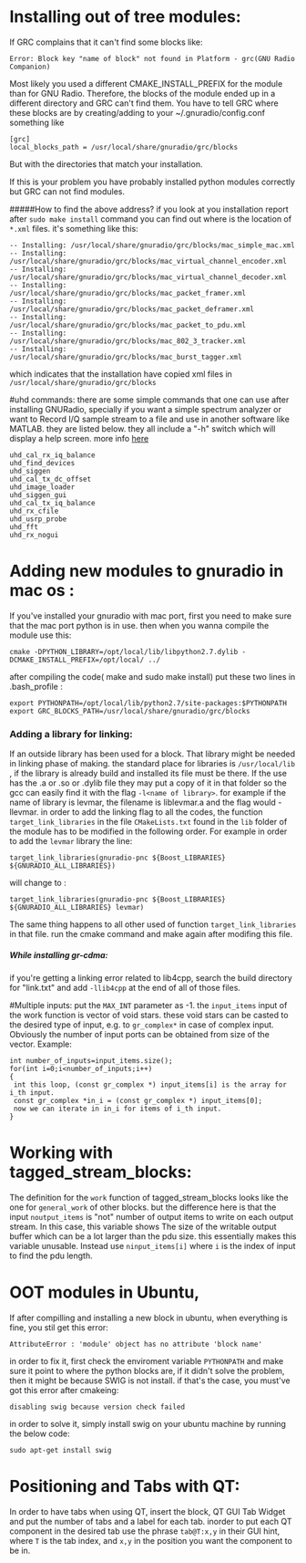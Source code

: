 # Installing out of tree modules:
If GRC complains that it can't find some blocks like:
```
Error: Block key "name of block" not found in Platform - grc(GNU Radio Companion)
```
Most likely you used a different CMAKE_INSTALL_PREFIX for the module than for GNU Radio. Therefore, the blocks of the module ended up in a different directory and GRC can't find them. You have to tell GRC where these blocks are by creating/adding to your ~/.gnuradio/config.conf something like
```
[grc]
local_blocks_path = /usr/local/share/gnuradio/grc/blocks
```
But with the directories that match your installation.

If this is your problem you have probably installed python modules correctly but GRC can not find modules.

#####How to find the above address?
if you look at you installation report after `sudo make install` command you can find out where is the location of `*.xml` files. 
it's something like this:
```
-- Installing: /usr/local/share/gnuradio/grc/blocks/mac_simple_mac.xml
-- Installing: /usr/local/share/gnuradio/grc/blocks/mac_virtual_channel_encoder.xml
-- Installing: /usr/local/share/gnuradio/grc/blocks/mac_virtual_channel_decoder.xml
-- Installing: /usr/local/share/gnuradio/grc/blocks/mac_packet_framer.xml
-- Installing: /usr/local/share/gnuradio/grc/blocks/mac_packet_deframer.xml
-- Installing: /usr/local/share/gnuradio/grc/blocks/mac_packet_to_pdu.xml
-- Installing: /usr/local/share/gnuradio/grc/blocks/mac_802_3_tracker.xml
-- Installing: /usr/local/share/gnuradio/grc/blocks/mac_burst_tagger.xml
```
which indicates that the installation have copied xml files in `/usr/local/share/gnuradio/grc/blocks`


#uhd commands: 
there are some simple commands that one can use after installing GNURadio, specially if you want a simple spectrum analyzer or want to Record I/Q sample stream to a file and use in another software like MATLAB. they are listed below. they all include a "-h" switch which will display a help screen. more info [here](https://gnuradio.org/redmine/projects/gnuradio/wiki/HowToUse)
```
uhd_cal_rx_iq_balance
uhd_find_devices
uhd_siggen
uhd_cal_tx_dc_offset
uhd_image_loader
uhd_siggen_gui
uhd_cal_tx_iq_balance
uhd_rx_cfile
uhd_usrp_probe
uhd_fft     
uhd_rx_nogui           
```

# Adding new modules to gnuradio in mac os :
If you've installed your gnuradio with mac port, first you need to make sure that the mac port python is in use. then when you wanna compile the module use this:

```
cmake -DPYTHON_LIBRARY=/opt/local/lib/libpython2.7.dylib -DCMAKE_INSTALL_PREFIX=/opt/local/ ../
```

after compiling the code( make and sudo make install) put these two lines in .bash_profile :

```
export PYTHONPATH=/opt/local/lib/python2.7/site-packages:$PYTHONPATH
export GRC_BLOCKS_PATH=/usr/local/share/gnuradio/grc/blocks
```
### Adding a library for linking:
If an outside library has been used for a block. That library might be needed in linking phase of making. the standard place for libraries is `/usr/local/lib` , if the library is already build and installed its file must be there. If the use has the .a or .so or .dylib file they may put a copy of it in that folder so the gcc can easily find it with the flag `-l<name of library>`. for example if the name of library is levmar, the filename is liblevmar.a and the flag would -llevmar. 
in order to add the linking flag to all the codes, the function `target_link_libraries` in the file `CMakeLists.txt` found in the `lib` folder of the module has to be modified in the following order. For example in order to add the `levmar` library the line:
```
target_link_libraries(gnuradio-pnc ${Boost_LIBRARIES} ${GNURADIO_ALL_LIBRARIES})
```
will change to :
```
target_link_libraries(gnuradio-pnc ${Boost_LIBRARIES} ${GNURADIO_ALL_LIBRARIES} levmar)
```
The same thing happens to all other used of function `target_link_libraries` in that file. run the cmake command and make again after modifing this file.

##### While installing gr-cdma:
if you're getting a linking error related to lib4cpp, search the build directory for "link.txt" and add `-llib4cpp` at the end of all of those files.

#Multiple inputs:
put the `MAX_INT` parameter as -1. 
the `input_items` input of the work function is vector of void stars. these void stars can be casted to the desired type of input, e.g. to `gr_complex*` in case of complex input. Obviously the number of input ports can be obtained from size of the vector. Example:
```
int number_of_inputs=input_items.size();
for(int i=0;i<number_of_inputs;i++)
{
 int this loop, (const gr_complex *) input_items[i] is the array for i_th input.
 const gr_complex *in_i = (const gr_complex *) input_items[0];
 now we can iterate in in_i for items of i_th input.
}
```

# Working with tagged_stream_blocks:
The definition for the `work` function of tagged_stream_blocks looks like the one for `general_work` of other blocks. but the difference here is that the input `noutput_items` is "not" number of output items to write on each output stream. In this case, this variable shows The size of the writable output buffer which can be a lot larger than the pdu size. this essentially makes this variable unusable. Instead use `ninput_items[i]` where `i` is the index of input to find the pdu length.


# OOT modules in Ubuntu,
If after compilling and installing a new block in ubuntu, when everything is fine, you stil get this error:
```
AttributeError : 'module' object has no attribute 'block name'
```
in order to fix it, first check the enviroment variable `PYTHONPATH` and make sure it point to where the python blocks are, if it didn't solve the problem, then it might be because SWIG is not install. if that's the case, you must've got this error after cmakeing:
```
disabling swig because version check failed
```
in order to solve it, simply install swig on your ubuntu machine by running the below code:
```
sudo apt-get install swig
```

# Positioning and Tabs with QT:
In order to have tabs when using QT, insert the block, QT GUI Tab Widget and put the number of tabs and a label for each tab.
inorder to put each QT component in the desired tab use the phrase `tab@T:x,y` in their GUI hint, where `T` is the tab index, and `x,y` in the position you want the component to be in.

